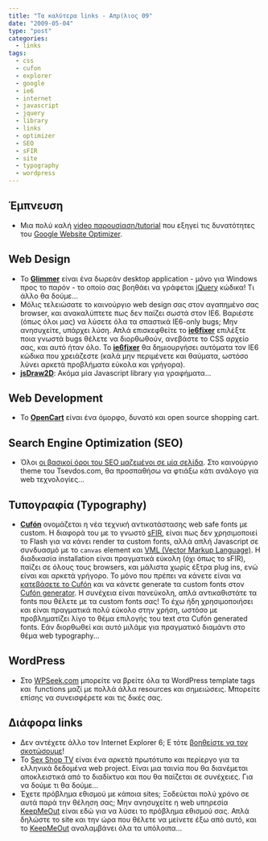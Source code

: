 ```yaml
---
title: "Τα καλύτερα links - Απρίλιος 09"
date: "2009-05-04"
type: "post"
categories:
  - links
tags:
  - css
  - cufon
  - explorer
  - google
  - ie6
  - internet
  - javascript
  - jquery
  - library
  - links
  - optimizer
  - SEO
  - sFIR
  - site
  - typography
  - wordpress
---
```


## Έμπνευση

- Μια πολύ καλή [video παρουσίαση/tutorial](http://services.google.com/training/websiteoptimizeroverview/2995095/index.html "Web site optimizer video overview") που εξηγεί τις δυνατότητες του [Google Website Optimizer](http://www.google.com/analytics/siteopt/ "Google Website Optimizer").

## Web Design

- To [**Glimmer**](http://visitmix.com/Lab/glimmer "Glimmer") είναι ένα δωρεάν desktop application - μόνο για Windows προς το παρόν - το οποίο σας βοηθάει να γράφεται [jQuery](http://jquery.com/ "jQuery library") κώδικα! Τι άλλο θα δούμε...
- Μόλις τελειώσατε το καινούργιο web design σας στον αγαπημένο σας browser, και ανακαλύπτετε πως δεν παίζει σωστά στον IE6. Βαριέστε (όπως όλοι μας) να λύσετε όλα τα σπαστικά IE6-only bugs; Μην ανησυχείτε, υπάρχει λύση. Απλά επισκεφθείτε το [**ie6fixer**](http://www.onderhond.com/tools/ie6fixer/ "ie6fixer") επιλέξτε ποια γνωστά bugs θέλετε να διορθωθούν, ανεβάστε το CSS αρχείο σας, και αυτό ήταν όλο. To [**ie6fixer**](http://www.onderhond.com/tools/ie6fixer/ "ie6fixer") θα δημιουργήσει αυτόματα τον IE6 κώδικα που χρειάζεστε (καλά μην περιμένετε και θαύματα, ωστόσο λύνει αρκετά προβλήματα εύκολα και γρήγορα).
- [**jsDraw2D**](http://jsdraw2d.jsfiction.com/ "jsDraw2D JavaScript Graphics Library"): Ακόμα μία Javascript library για γραφήματα...

## Web Development

- Το [**OpenCart**](http://www.opencart.com/ "OpenCart") είναι ένα όμορφο, δυνατό και open source shopping cart.

## Search Engine Optimization (SEO)

- Όλοι [οι βασικοί όροι του SEO μαζεμένοι σε μία σελίδα](http://www.hobo-web.co.uk/seo/ "Google SEO - Search Engine Optimisation Basics"). Στο καινούργιο theme του Tsevdos.com, θα προσπαθήσω να φτιάξω κάτι ανάλογο για web τεχνολογίες...

## Τυπογραφία (Typography)

- [**Cufón**](http://github.com/sorccu/cufon/tree/master "Cufón") ονομάζεται η νέα τεχνική αντικατάστασης web safe fonts με custom. Η διαφορά του με το γνωστό [sFIR](http://www.mikeindustries.com/blog/sifr/ "sIFR"), είναι πως δεν χρησιμοποιεί το Flash για να κάνει render τα custom fonts, αλλά απλή Javascript σε συνδυασμό με το `canvas` element και [VML (Vector Markup Language)](http://www.w3.org/TR/NOTE-VML "Vector Markup Language (VML)"). Η διαδικασία installation είναι πραγματικά εύκολη (όχι όπως το sFIR), παίζει σε όλους τους browsers, και μάλιστα χωρίς έξτρα plug ins, ενώ είναι και αρκετά γρήγορο. Το μόνο που πρέπει να κάνετε είναι να [κατεβάσετε το Cufón](http://cufon.shoqolate.com/js/cufon-yui.js "Download Cufón") και να κάνετε generate τα custom fonts στον [Cufón generator](http://cufon.shoqolate.com/generate/ "Cufón Generator"). Η συνέχεια είναι πανεύκολη, απλά αντικαθιστάτε τα fonts που θέλετε με τα custom fonts σας! Το έχω ήδη χρησιμοποιήσει και είναι πραγματικά πολύ εύκολο στην χρήση, ωστόσο με προβληματίζει λίγο το θέμα επιλογής του text στα Cufón generated fonts. Εάν διορθωθεί και αυτό μιλάμε για πραγματικό διαμάντι στο θέμα web typography...

## WordPress

- Στo [WPSeek.com](http://wpseek.com/ "WPSeek.com: Find WordPress Functions, Template Tags, Function Sources, User Notes. Add Your Own.") μπορείτε να βρείτε όλα τα WordPress template tags και  functions μαζί με πολλά άλλα resources και σημειώσεις. Μπορείτε επίσης να συνεισφέρετε και τις δικές σας.

## Διάφορα links

- Δεν αντέχετε άλλο τον Internet Explorer 6; Ε τότε [βοηθείστε να τον σκοτώσουμε](http://ie6update.com/ "Help kill Internet Explorer 6!")!
- Το [Sex Shop TV](http://www.sexshoptv.gr/ "Sex Shop TV") είναι ένα αρκετά πρωτότυπο και περίεργο για τα ελληνικά δεδομένα web project. Είναι μια ταινία που θα διανέμεται αποκλειστικά από το διαδίκτυο και που θα παίζεται σε συνέχειες. Για να δούμε τι θα δούμε...
- Έχετε πρόβλημα εθισμού με κάποια sites; Ξοδεύεται πολύ χρόνο σε αυτά παρά την θέληση σας; Μην ανησυχείτε η web υπηρεσία [KeepMeOut](http://keepmeout.com/ "KeepMeOut") είναι εδώ για να λύσει το πρόβλημα εθισμού σας. Απλά δηλώστε το site και την ώρα που θέλετε να μείνετε έξω από αυτό, και το [KeepMeOut](http://keepmeout.com/ "KeepMeOut") αναλαμβάνει όλα τα υπόλοιπα...

